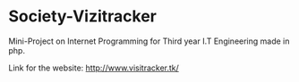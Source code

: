 # Society-Vizitracker

Mini-Project on Internet Programming for Third year I.T Engineering made in php.

Link for the website:
http://www.visitracker.tk/
